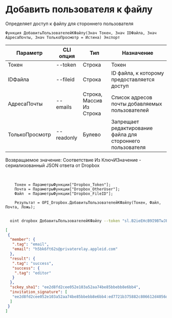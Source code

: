 ﻿---
sidebar_position: 3
---

# Добавить пользователя к файлу
 Определяет доступ к файлу для стороннего пользователя



`Функция ДобавитьПользователейКФайлу(Знач Токен, Знач IDФайла, Знач АдресаПочты, Знач ТолькоПросмотр = Истина) Экспорт`

  | Параметр | CLI опция | Тип | Назначение |
  |-|-|-|-|
  | Токен | --token | Строка | Токен |
  | IDФайла | --fileid | Строка | ID файла, к которому предоставляется доступ |
  | АдресаПочты | --emails | Строка, Массив Из Строка | Список адресов почты добавляемых пользователей |
  | ТолькоПросмотр | --readonly | Булево | Запрещает редактирование файла для стороннего пользователя |

  
  Возвращаемое значение:   Соответствие Из КлючИЗначение - сериализованный JSON ответа от Dropbox

<br/>




```bsl title="Пример кода"
    Токен = ПараметрыФункции["Dropbox_Token"];
    Почта = ПараметрыФункции["Dropbox_OtherUser"];
    Файл  = ПараметрыФункции["Dropbox_FileID"];

    Результат = OPI_Dropbox.ДобавитьПользователейКФайлу(Токен, Файл, Почта, Ложь);
```



```sh title="Пример команды CLI"
    
  oint dropbox ДобавитьПользователейКФайлу --token "sl.B2ieEHcB9I9BTwJFjbf_MQtoZMKjGYgkpBqzQkvBfuSz41Qpy5r3d7a4ax22I5ILWhd9KLbN5L..." --fileid %fileid% --emails %emails% --readonly %readonly%

```

```json title="Результат"
[
 {
  "member": {
   ".tag": "email",
   "email": "h5bk6ft62s@privaterelay.appleid.com"
  },
  "result": {
   ".tag": "success",
   "success": {
    ".tag": "editor"
   }
  },
  "sckey_sha1": "ee2d8fd2cee052e103a52aa74be85bbebb8e6bb4",
  "invitation_signature": [
   "ee2d8fd2cee052e103a52aa74be85bbebb8e6bb4:ed7721b375882c806612d4056dad9f317cc98a22"
  ]
 }
]
```
